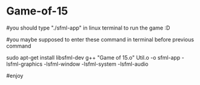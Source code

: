 # Game-of-15

#you should type "./sfml-app" in linux terminal to run the game :D

#you maybe supposed to enter these command in terminal before previous command


sudo apt-get install libsfml-dev
g++ "Game of 15.o" Util.o -o sfml-app -lsfml-graphics -lsfml-window -lsfml-system -lsfml-audio

#enjoy
